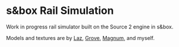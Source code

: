 # s&box Rail Simulation

Work in progress rail simulator built on the Source 2 engine in s&box.

Models and textures are by [Laz](https://steamcommunity.com/id/Mr_Lazorz/), [Grove](https://steamcommunity.com/id/Grovestreetgman), [Magnum](https://steamcommunity.com/id/tkivler), and myself.